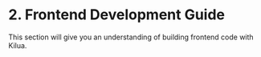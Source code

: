 # 2. Frontend Development Guide

This section will give you an understanding of building frontend code with Kilua.
